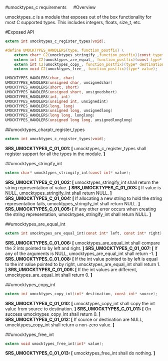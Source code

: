 #umocktypes_c requirements
 
#Overview

umocktypes_c is a module that exposes out of the box functionality for most C supported types. This includes integers, floats, size_t, etc.

#Exposed API

```c
extern int umocktypes_c_register_types(void);

#define UMOCKTYPES_HANDLERS(type, function_postfix) \
    extern char* C2(umocktypes_stringify_,function_postfix)(const type* value); \
    extern int C2(umocktypes_are_equal_, function_postfix)(const type* left, const type* right); \
    extern int C2(umocktypes_copy_, function_postfix)(type* destination, const type* source); \
    extern void C2(umocktypes_free_, function_postfix)(type* value);

UMOCKTYPES_HANDLERS(char, char)
UMOCKTYPES_HANDLERS(unsigned char, unsignedchar)
UMOCKTYPES_HANDLERS(short, short)
UMOCKTYPES_HANDLERS(unsigned short, unsignedshort)
UMOCKTYPES_HANDLERS(int, int)
UMOCKTYPES_HANDLERS(unsigned int, unsignedint)
UMOCKTYPES_HANDLERS(long, long)
UMOCKTYPES_HANDLERS(unsigned long, unsignedlong)
UMOCKTYPES_HANDLERS(long long, longlong)
UMOCKTYPES_HANDLERS(unsigned long long, unsignedlonglong)

```

##umocktypes_charptr_register_types

```c
extern int umocktypes_c_register_types(void);
```

**SRS_UMOCKTYPES_C_01_001: [** umocktypes_c_register_types shall register support for all the types in the module. **]**

##umocktypes_stringify_int

```c
extern char* umocktypes_stringify_int(const int* value);
```

**SRS_UMOCKTYPES_C_01_002: [** umocktypes_stringify_int shall return the string representation of value. **]**
**SRS_UMOCKTYPES_C_01_003: [** If value is NULL, umocktypes_stringify_int shall return NULL. **]**
**SRS_UMOCKTYPES_C_01_004: [** If allocating a new string to hold the string representation fails, umocktypes_stringify_int shall return NULL. **]**
**SRS_UMOCKTYPES_C_01_005: [** If any other error occurs when creating the string representation, umocktypes_stringify_int shall return NULL. **]**

##umocktypes_are_equal_int

```c
extern int umocktypes_are_equal_int(const int* left, const int* right);
```

**SRS_UMOCKTYPES_C_01_006: [** umocktypes_are_equal_int shall compare the 2 ints pointed to by left and right. **]**
**SRS_UMOCKTYPES_C_01_007: [** If any of the arguments is NULL, umocktypes_are_equal_int shall return -1. **]**
**SRS_UMOCKTYPES_C_01_008: [** If the int value pointed to by left is equal to the int value pointed to by right, umocktypes_are_equal_int shall return 1. **]**
**SRS_UMOCKTYPES_C_01_009: [** If the int values are different, umocktypes_are_equal_int shall return 0. **]**

##umocktypes_copy_int

```c
extern int umocktypes_copy_int(int* destination, const int* source);
```

**SRS_UMOCKTYPES_C_01_010: [** umocktypes_copy_int shall copy the int value from source to destination. **]**
**SRS_UMOCKTYPES_C_01_011: [** On success umocktypes_copy_int shall return 0. **]**
**SRS_UMOCKTYPES_C_01_012: [** If source or destination are NULL, umocktypes_copy_int shall return a non-zero value. **]**

##umocktypes_free_int

```c
extern void umocktypes_free_int(int* value);
```

**SRS_UMOCKTYPES_C_01_013: [** umocktypes_free_int shall do nothing. **]**
